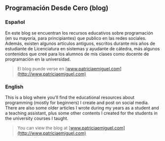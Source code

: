## Programación Desde Cero (blog)


### Español

En este blog se encuentran los recursos educativos sobre programación (en su mayoría, para principiantes) que publico en las redes sociales. Además, existen algunos artículos antiguos, escritos durante mis años de estudiante de Licenciatura en sistemas y ayudante de cátedra, más algunos contenidos que creé para los alumnos de mis clases como docente de programación en la universidad.

> El blog puede verse en [www.patriciaemiguel.com](http://www.patriciaemiguel.com)


### English

This is a blog where you'll find the educational resources about programming (mostly for beginners) I create and post on social media. There are also some older articles I wrote during my years as a student and a teaching assistant, plus some other contents I created for the students in the university courses I taught.

> You can view the blog at [www.patriciaemiguel.com](http://www.patriciaemiguel.com)
